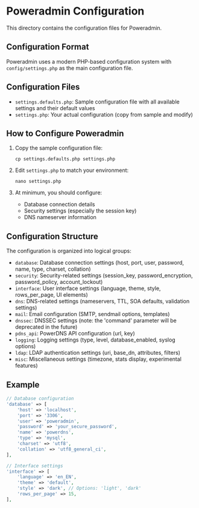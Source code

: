 # Poweradmin Configuration

This directory contains the configuration files for Poweradmin.

## Configuration Format

Poweradmin uses a modern PHP-based configuration system with `config/settings.php` as the main configuration file.

## Configuration Files

- `settings.defaults.php`: Sample configuration file with all available settings and their default values
- `settings.php`: Your actual configuration (copy from sample and modify)

## How to Configure Poweradmin

1. Copy the sample configuration file:
   ```
   cp settings.defaults.php settings.php
   ```

2. Edit `settings.php` to match your environment:
   ```
   nano settings.php
   ```

3. At minimum, you should configure:
   - Database connection details
   - Security settings (especially the session key)
   - DNS nameserver information


## Configuration Structure

The configuration is organized into logical groups:

- `database`: Database connection settings (host, port, user, password, name, type, charset, collation)
- `security`: Security-related settings (session_key, password_encryption, password_policy, account_lockout)
- `interface`: User interface settings (language, theme, style, rows_per_page, UI elements)
- `dns`: DNS-related settings (nameservers, TTL, SOA defaults, validation settings)
- `mail`: Email configuration (SMTP, sendmail options, templates)
- `dnssec`: DNSSEC settings (note: the 'command' parameter will be deprecated in the future)
- `pdns_api`: PowerDNS API configuration (url, key)
- `logging`: Logging settings (type, level, database_enabled, syslog options)
- `ldap`: LDAP authentication settings (uri, base_dn, attributes, filters)
- `misc`: Miscellaneous settings (timezone, stats display, experimental features)

## Example

```php
// Database configuration
'database' => [
    'host' => 'localhost',
    'port' => '3306',
    'user' => 'poweradmin',
    'password' => 'your_secure_password',
    'name' => 'powerdns',
    'type' => 'mysql',
    'charset' => 'utf8',
    'collation' => 'utf8_general_ci',
],

// Interface settings
'interface' => [
    'language' => 'en_EN',
    'theme' => 'default',
    'style' => 'dark', // Options: 'light', 'dark'
    'rows_per_page' => 15,
],
```